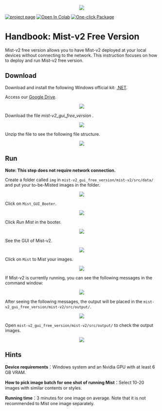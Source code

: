 <p align="center">
<br>
<!-- <img  src="mist_logo.png"> -->
<img  src="../assets/MIST_V2_LOGO.png">
<br>
</p>


[![project page](https://img.shields.io/badge/homepage-mist--project.io-blue.svg)](https://mist-project.github.io/index_en.html)
[![Open In Colab](https://colab.research.google.com/assets/colab-badge.svg)](https://colab.research.google.com/drive/1k5tLNsWTTAkOlkl5d9llf93bJ6csvMuZ?usp=sharing)
[![One-click Package](https://img.shields.io/badge/-Google_Drive-1A73E8.svg?style=flat&logo=Google-Drive&logoColor=white)](https://drive.google.com/drive/folders/1vg8oK2BUOla5adaJcFYx5QMq0-MoP8kk?usp=drive_link)



# Handbook: Mist-v2 Free Version

Mist-v2 free version allows you to have Mist-v2 deployed at your local devices without connecting to the network. This instruction focuses
on how to deploy and run Mist-v2 free version.

## Download

Download and install the following Windows official kit: [.NET](https://dotnet.microsoft.com/zh-cn/download/dotnet/thank-you/runtime-desktop-7.0.13-windows-x64-installer).


Access our [Google Drive](https://drive.google.com/drive/folders/1vg8oK2BUOla5adaJcFYx5QMq0-MoP8kk?usp=drive_link).


<p align="center">
<img  src="../assets/tutorial_0_download.png">
</p>


Download the file *mist-v2_gui_free_version* .


<p align="center">
<img  src="../assets/tutorial_1_download_.png">
</p>


Unzip the file to see the following file structure.

<p align="center">
<img  src="../assets/tutorial_2_main.png">
</p>


## Run

**Note: This step does not require network connection.**


Create a folder called `img` in `mist-v2_gui_free_version/mist-v2/src/data/` and put your to-be-Misted images in the folder.


<p align="center">
<img  src="../assets/tutorial_3_img.png">
</p>


Click on `Mist_GUI_Booter`. 


<p align="center">
<img  src="../assets/tutorial_4_boot.png">
</p>



Click *Run Mist* in the booter.


<p align="center">
<img  src="../assets/tutorial_5_boot_.png">
</p>


See the GUI of Mist-v2. 



<p align="center">
<img  src="../assets/tutorial_6_gui.png">
</p>


Click on `Mist` to Mist your images.


<p align="center">
<img  src="../assets/tutorial_7_gui_.png">
</p>


If Mist-v2 is currently running, you can see the following messages in the command window:


<p align="center">
<img  src="../assets/tutorial_8_running.png">
</p>


After seeing the following messages, the output will be placed in the `mist-v2_gui_free_version/mist-v2/src/output/`.


<p align="center">
<img  src="../assets/tutorial_9_running_.png">
</p>


Open `mist-v2_gui_free_version/mist-v2/src/output/` to check the output images.


<p align="center">
<img  src="../assets/tutorial_10_result.png">
</p>


## Hints

**Device requirements**：Windows system and an Nvidia GPU with at least 6 GB VRAM. 

**How to pick image batch for one shot of running Mist**：Select 10-20 images with similar contents or styles. 

**Running time**：3 minutes for one image on average. Note that it is not recommended to Mist one image separately.

